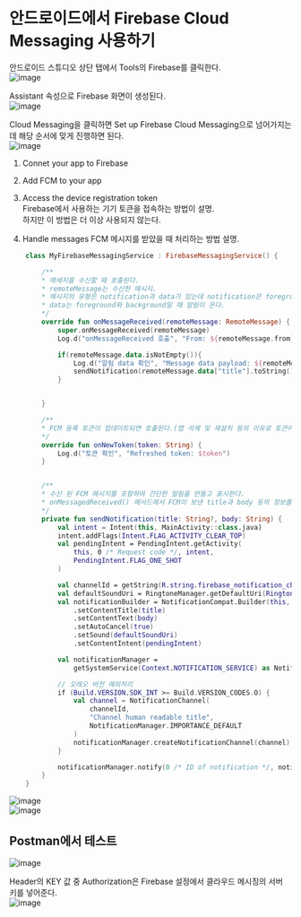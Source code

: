 # 안드로이드에서 Firebase Cloud Messaging 사용하기

안드로이드 스튜디오 상단 탭에서 Tools의 Firebase를 클릭한다.</br>
![image](https://user-images.githubusercontent.com/52282493/138554990-f0cc57fa-74bf-46f8-8e8f-f3d3783850ee.png)

Assistant 속성으로 Firebase 화면이 생성된다.</br>
![image](https://user-images.githubusercontent.com/52282493/138555817-0f7900d9-5597-4def-b6c6-57a4cdf856fc.png)

Cloud Messaging을 클릭하면 Set up Firebase Cloud Messaging으로 넘어가지는데 해당 순서에 맞게 진행하면 된다.</br>
![image](https://user-images.githubusercontent.com/52282493/138556044-6713cf61-92f6-4dca-95b9-60e7ae6dc82d.png)

1. Connet your app to Firebase

2. Add FCM to  your app

3. Access the device registration token</br>
Firebase에서 사용하는 기기 토큰을 접속하는 방법이 설명.</br>
하지만 이 방법은 더 이상 사용되지 않는다.

4. Handle messages
FCM 메시지를 받았을 때 처리하는 방법 설명.

```kotlin
    class MyFirebaseMessagingService : FirebaseMessagingService() {

        /**
        * 메세지를 수신할 때 호출된다.
        * remoteMessage는 수신한 메시지.
        * 메시지의 유형은 notification과 data가 있는데 notification은 foreground일 때만 푸시 알림이 오고,
        * data는 foreground와 background일 때 알림이 온다.
        */
        override fun onMessageReceived(remoteMessage: RemoteMessage) {
            super.onMessageReceived(remoteMessage)
            Log.d("onMessageReceived 호출", "From: ${remoteMessage.from}")

            if(remoteMessage.data.isNotEmpty()){
                Log.d("알림 data 확인", "Message data payload: ${remoteMessage.data}")
                sendNotification(remoteMessage.data["title"].toString(),remoteMessage.data["body"].toString())
            }


        }

        /**
        * FCM 등록 토큰이 업데이트되면 호출된다.(앱 삭제 및 재설치 등의 이유로 토큰이 변경될 수 있음)
        */
        override fun onNewToken(token: String) {
            Log.d("토큰 확인", "Refreshed token: $token")
        }


        /**
        * 수신 된 FCM 메시지를 포함하여 간단한 알림을 만들고 표시한다.
        * onMessagedReceived() 메서드에서 FCM이 보낸 title과 body 등의 정보를 알아와서 세부 설정을 한다.
        */
        private fun sendNotification(title: String?, body: String) {
            val intent = Intent(this, MainActivity::class.java)
            intent.addFlags(Intent.FLAG_ACTIVITY_CLEAR_TOP)
            val pendingIntent = PendingIntent.getActivity(
                this, 0 /* Request code */, intent,
                PendingIntent.FLAG_ONE_SHOT
            )

            val channelId = getString(R.string.firebase_notification_channel_id)
            val defaultSoundUri = RingtoneManager.getDefaultUri(RingtoneManager.TYPE_NOTIFICATION)
            val notificationBuilder = NotificationCompat.Builder(this, channelId)
                .setContentTitle(title)
                .setContentText(body)
                .setAutoCancel(true)
                .setSound(defaultSoundUri)
                .setContentIntent(pendingIntent)

            val notificationManager =
                getSystemService(Context.NOTIFICATION_SERVICE) as NotificationManager

            // 오레오 버전 예외처리
            if (Build.VERSION.SDK_INT >= Build.VERSION_CODES.O) {
                val channel = NotificationChannel(
                    channelId,
                    "Channel human readable title",
                    NotificationManager.IMPORTANCE_DEFAULT
                )
                notificationManager.createNotificationChannel(channel)
            }

            notificationManager.notify(0 /* ID of notification */, notificationBuilder.build())
        }
    }
```

![image](https://user-images.githubusercontent.com/52282493/138563243-a5d5d09d-2416-4462-8594-434718110770.png)</br>
![image](https://user-images.githubusercontent.com/52282493/138563232-7dd3421e-bc45-412c-9e02-226e7e18b812.png)

## Postman에서 테스트
![image](https://user-images.githubusercontent.com/52282493/138599492-c14341ef-1663-4c36-8a6e-eab17566f858.png)</br>

Header의 KEY 값 중 Authorization은 Firebase 설정에서 클라우드 메시징의 서버 키를 넣어준다.</br>
![image](https://user-images.githubusercontent.com/52282493/138599602-13c92818-8552-4684-9173-e9897c485e81.png)
